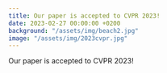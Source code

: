 ```yaml
---
title: Our paper is accepted to CVPR 2023!
date: 2023-02-27 00:00:00 +0200
background: "/assets/img/beach2.jpg"
image: "/assets/img/2023cvpr.jpg"
---
```


Our paper is accepted to CVPR 2023!
